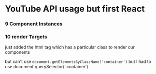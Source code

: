 # YouTube API usage but first React
 
 ### 9 Component Instances

 ### 10 render Targets
 just added the html tag which has a particular class to render our components

 but can't use `document.getElementsByClassName('container')` but I had to use document.querySelector('.container')